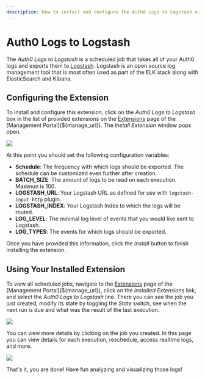 ```yaml
---
description: How to install and configure the Auth0 Logs to Logstash extension.
---
```


# Auth0 Logs to Logstash

The _Auth0 Logs to Logstash_ is a scheduled job that takes all of your Auth0 logs and exports them to [Logstash](https://www.elastic.co/products/logstash). Logstash is an open source log management tool that is most often used as part of the ELK stack along with ElasticSearch and Kibana.

## Configuring the Extension

To install and configure this extension, click on the _Auth0 Logs to Logstash_ box in the list of provided extensions on the [Extensions](${manage_url}/#/extensions) page of the [Management Portal](${manage_url}). The _Install Extension_ window pops open.

![](/media/articles/extensions/logstash/extension-mgmt-logstash.png)

At this point you should set the following configuration variables:

- **Schedule**: The frequency with which logs should be exported. The schedule can be customized even further after creation.
- **BATCH_SIZE**: The amount of logs to be read on each execution. Maximun is 100.
- **LOGSTASH_URL**: Your Logstash URL as defined for use with `logstash-input-http` plugin.
- **LOGSTASH_INDEX**: Your Logstash Index to which the logs will be routed.
- **LOG_LEVEL**: The minimal log level of events that you would like sent to Logstash.
- **LOG_TYPES**: The events for which logs should be exported.

Once you have provided this information, click the _Install_ button to finish installing the extension.

## Using Your Installed Extension

 To view all scheduled jobs, navigate to the [Extensions](${manage_url}/#/extensions) page of the [Management Portal](${manage_url}), click on the _Installed Extensions_ link, and select the _Auth0 Logs to Logstash_ line. There you can see the job you just created, modify its state by toggling the _State_ switch, see when the next run is due and what was the result of the last execution. 

![](/media/articles/extensions/logstash/view-cron-jobs.png)

You can view more details by clicking on the job you created. In this page you can view details for each execution, reschedule, access realtime logs, and more.

![](/media/articles/extensions/logstash/view-cron-details.png)

That's it, you are done! Have fun analyzing and visualizing those logs!
